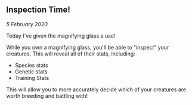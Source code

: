 Inspection Time!
---

_5 February 2020_

Today I've given the magnifying glass a use!

While you own a magnifying glass, you'll be able to "inspect" your creatures. This will reveal all of their stats, including:

* Species stats
* Genetic stats
* Training Stats

This will allow you to more accurately decide which of your creatures are worth breeding and battling with!

